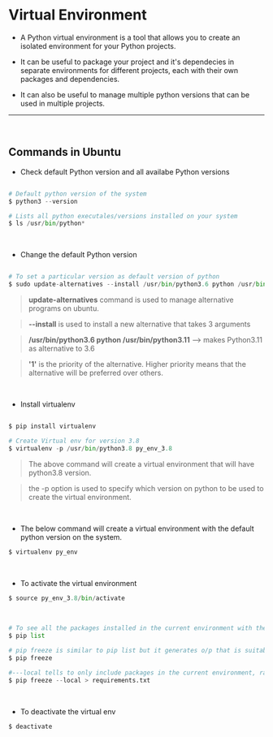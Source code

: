# Virtual Environment

* A Python virtual environment is a tool that allows you to create an isolated environment for your Python projects.

* It can be useful to package your project and it's dependecies in separate environments for different projects, each with their own packages and dependencies.

* It can also be useful to manage multiple python versions that can be used in multiple projects.

---

<br>

## Commands in Ubuntu

* Check default Python version and all availabe Python versions

```python

# Default python version of the system
$ python3 --version

# Lists all python executales/versions installed on your system
$ ls /usr/bin/python*

```

<br>

* Change the default Python version

```python

# To set a particular version as default version of python
$ sudo update-alternatives --install /usr/bin/python3.6 python /usr/bin/python3.11 1

```

> **update-alternatives** command is used to manage alternative programs on ubuntu.

> **--install** is used to install a new alternative that takes 3 arguments

> **/usr/bin/python3.6 python /usr/bin/python3.11** --> makes Python3.11 as alternative to 3.6

> **'1'** is the priority of the alternative. Higher priority means that the alternative will be preferred over others.
  
<br>

* Install virtualenv

```python

$ pip install virtualenv

# Create Virtual env for version 3.8
$ virtualenv -p /usr/bin/python3.8 py_env_3.8
```

> The above command will create a virtual environment that will have python3.8 version.

> the -p option is used to specify which version on python to be used to create the virtual environment.

<br>

* The below command will create a virtual environment with the default python version on the system.
  
```python
$ virtualenv py_env
```

<br>

* To activate the virtual environment

```python
$ source py_env_3.8/bin/activate
```

<br>

```python
# To see all the packages installed in the current environment with their version numbers.
$ pip list

# pip freeze is similar to pip list but it generates o/p that is suitable for requirements file.
$ pip freeze

#---local tells to only include packages in the current environment, rather than globally
$ pip freeze --local > requirements.txt
```

<br>


* To deactivate the virtual env

```python
$ deactivate
```

<br>